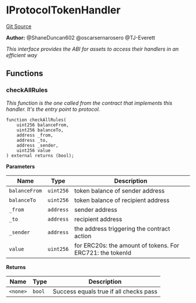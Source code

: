 # IProtocolTokenHandler
[Git Source](https://github.com/thrackle-io/aquifi-rules-v1/blob/5c9d84d4763cc8482f9b9d326982059877bc2610/src/client/token/IProtocolTokenHandler.sol)

**Author:**
@ShaneDuncan602 @oscarsernarosero @TJ-Everett

*This interface provides the ABI for assets to access their handlers in an efficient way*


## Functions
### checkAllRules

*This function is the one called from the contract that implements this handler. It's the entry point to protocol.*


```solidity
function checkAllRules(
    uint256 balanceFrom,
    uint256 balanceTo,
    address _from,
    address _to,
    address _sender,
    uint256 value
) external returns (bool);
```
**Parameters**

|Name|Type|Description|
|----|----|-----------|
|`balanceFrom`|`uint256`|token balance of sender address|
|`balanceTo`|`uint256`|token balance of recipient address|
|`_from`|`address`|sender address|
|`_to`|`address`|recipient address|
|`_sender`|`address`|the address triggering the contract action|
|`value`|`uint256`|for ERC20s: the amount of tokens. For ERC721: the tokenId|

**Returns**

|Name|Type|Description|
|----|----|-----------|
|`<none>`|`bool`|Success equals true if all checks pass|


